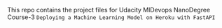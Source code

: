 This repo contains the project files for Udacity MlDevops NanoDegree Course-3 `Deploying a Machine Learning Model on Heroku with FastAPI`
